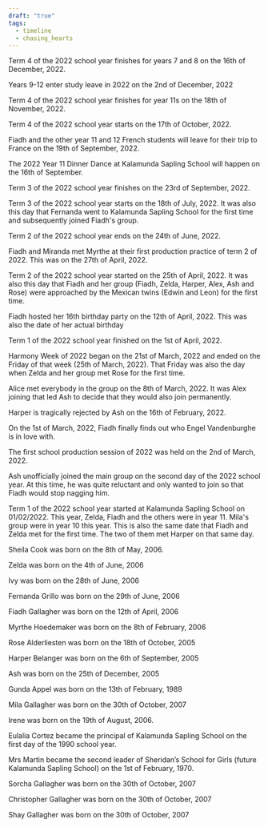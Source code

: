 ```yaml
---
draft: "true"
tags:
  - timeline
  - chasing_hearts
---
```



<span
	  class='ob-timelines'
	  data-date='2022-12-16-00'
	  data-title='Term 4 of 2022 Ends for Years 7 and 8'
	  data-class='green'
	  data-type='box'>
	  Term 4 of the 2022 school year finishes for years 7 and 8 on the 16th of December, 2022.
</span>

<span
	  class='ob-timelines'
	  data-date='2022-12-02-00'
	  data-title='Years 9-12 Begin Study Leave (2022)'
	  data-class='green'
	  data-type='box'>
	  Years 9-12 enter study leave in 2022 on the 2nd of December, 2022
</span>

<span
	  class='ob-timelines'
	  data-date='2022-11-18-00'
	  data-title='Term 4 of 2022 Ends for Year 11s'
	  data-class='green'
	  data-type='box'>
	  Term 4 of the 2022 school year finishes for year 11s on the 18th of November, 2022.
</span>

<span
	  class='ob-timelines'
	  data-date='2022-10-17-00'
	  data-title='Term 4 of 2022 Starts'
	  data-class='green'
	  data-type='box'>
	  Term 4 of the 2022 school year starts on the 17th of October, 2022.
</span>

<span
	  class='ob-timelines'
	  data-date='2022-09-19-00'
	  data-title='2022 French Excursion'
	  data-class='green'
	  data-type='box'>
	  Fiadh and the other year 11 and 12 French students will leave for their trip to France on the 19th of September, 2022.
</span>

<span
	  class='ob-timelines'
	  data-date='2022-09-16-00'
	  data-title='2022 Year 11 Dinner Dance'
	  data-class='green'
	  data-type='box'>
	  The 2022 Year 11 Dinner Dance at Kalamunda Sapling School will happen on the 16th of September.
</span>

<span
	  class='ob-timelines'
	  data-date='2022-09-23-00'
	  data-title='Term 3 of 2022 Ends'
	  data-class='green'
	  data-type='box'>
	  Term 3 of the 2022 school year finishes on the 23rd of September, 2022.
</span>

<span
	  class='ob-timelines'
	  data-date='2022-07-18-00'
	  data-title='Term 3 of 2022 Starts'
	  data-class='green'
	  data-type='box'>
	  Term 3 of the 2022 school year starts on the 18th of July, 2022. It was also this day that Fernanda went to Kalamunda Sapling School for the first time and subsequently joined Fiadh's group.
</span>

<span
	  class='ob-timelines'
	  data-date='2022-06-24-00'
	  data-title='Term 2 of 2022 Ends'
	  data-class='green'
	  data-type='box'>
	  Term 2 of the 2022 school year ends on the 24th of June, 2022.
</span>

<span
	  class='ob-timelines'
	  data-date='2022-04-27-00'
	  data-title='Fiadh meets Myrthe'
	  data-class='green'
	  data-type='box'>
	  Fiadh and Miranda met Myrthe at their first production practice of term 2 of 2022. This was on the 27th of April, 2022.
</span>

<span
	  class='ob-timelines'
	  data-date='2022-04-25-00'
	  data-title='Term 2 of 2022 Starts'
	  data-class='green'
	  data-type='box'>
	  Term 2 of the 2022 school year started on the 25th of April, 2022. It was also this day that Fiadh and her group (Fiadh, Zelda, Harper, Alex, Ash and Rose) were approached by the Mexican twins (Edwin and Leon) for the first time.
</span>

<span
	  class='ob-timelines'
	  data-date='2022-04-12-00'
	  data-title="Fiadh's 16th birthday"
	  data-class='green'
	  data-type='box'>
	  Fiadh hosted her 16th birthday party on the 12th of April, 2022. This was also the date of her actual birthday
</span>

<span
	  class='ob-timelines'
	  data-date='2022-04-01-00'
	  data-title='Term 1 of 2022 Finishes'
	  data-class='green'
	  data-type='box'>
	  Term 1 of the 2022 school year finished on the 1st of April, 2022.
</span>

<span
	  class='ob-timelines'
	  data-date='2022-03-21-00'
	  data-title='Harmony Week 2022 Begins'
	  data-class='green'
	  data-type='box'>
	  Harmony Week of 2022 began on the 21st of March, 2022 and ended on the Friday of that week (25th of March, 2022). That Friday was also the day when Zelda and her group met Rose for the first time.
</span>

<span
	  class='ob-timelines'
	  data-date='2022-03-08-00'
	  data-title='Ash and Alice join the group'
	  data-class='green'
	  data-type='box'>
	  Alice met everybody in the group on the 8th of March, 2022. It was Alex joining that led Ash to decide that they would also join permanently.
</span>

<span
	  class='ob-timelines'
	  data-date='2022-02-16-00'
	  data-title="Harper is rejected by Ash"
	  data-class='green'
	  data-type='box'>
	  Harper is tragically rejected by Ash on the 16th of February, 2022.
</span>

<span
	  class='ob-timelines'
	  data-date='2022-02-28-00'
	  data-title="Fiadh finds out who Ms Van likes"
	  data-class='green'
	  data-type='box'>
	  On the 1st of March, 2022, Fiadh finally finds out who Engel Vandenburghe is in love with.
</span>

<span
	  class='ob-timelines'
	  data-date='2022-03-02-00'
	  data-title="The first school production session of 2022 is held"
	  data-class='green'
	  data-type='box'>
	  The first school production session of 2022 was held on the 2nd of March, 2022.
</span>

<span
	  class='ob-timelines'
	  data-date='2022-02-02-00'
	  data-title='Ash unofficially joins the group'
	  data-class='green'
	  data-type='box'>
	  Ash unofficially joined the main group on the second day of the 2022 school year. At this time, he was quite reluctant and only wanted to join so that Fiadh would stop nagging him.
</span>

<span
	  class='ob-timelines'
	  data-date='2022-02-01-00'
	  data-title='2022 School Year Starts'
	  data-class='green'
	  data-type='box'>
	  Term 1 of the 2022 school year started at Kalamunda Sapling School on 01/02/2022. This year, Zelda, Fiadh and the others were in year 11. Mila's group were in year 10 this year. This is also the same date that Fiadh and Zelda met for the first time. The two of them met Harper on that same day.
</span>

<span
	  class='ob-timelines'
	  data-date='2006-05-08-00'
	  data-title='Sheila is born'
	  data-class=purple
	  data-type='box'>
	  Sheila Cook was born on the 8th of May, 2006.
</span>

<span
	  class='ob-timelines'
	  data-date='2006-06-04-00'
	  data-title='Zelda is born'
	  data-class=purple
	  data-type='box'>
	  Zelda was born on the 4th of June, 2006
</span>

<span
	  class='ob-timelines'
	  data-date='2006-06-28-00'
	  data-title='Ivy is born'
	  data-class=purple
	  data-type='box'>
	  Ivy was born on the 28th of June, 2006
</span>

<span
	  class='ob-timelines'
	  data-date='2006-06-29-00'
	  data-title='Fernanda is born'
	  data-class=purple
	  data-type='box'>
	  Fernanda Grillo was born on the 29th of June, 2006
</span>

<span
	  class='ob-timelines'
	  data-date='2006-04-12-00'
	  data-title='Fiadh is born'
	  data-class='green'
	  data-type='box'>
	  Fiadh Gallagher was born on the 12th of April, 2006
</span>

<span
	  class='ob-timelines'
	  data-date='2006-02-08-00'
	  data-title='Myrthe is born'
	  data-class='green'
	  data-type='box'>
	  Myrthe Hoedemaker was born on the 8th of February, 2006
</span>

<span
	  class='ob-timelines'
	  data-date='2005-10-18-00'
	  data-title='Rose is born'
	  data-class='green'
	  data-type='box'>
	  Rose Alderliesten was born on the 18th of October, 2005
</span>

<span
	  class='ob-timelines'
	  data-date='2005-09-06-00'
	  data-title='Harper is born'
	  data-class='green'
	  data-type='box'>
	  Harper Belanger was born on the 6th of September, 2005
</span>

<span
	  class='ob-timelines'
	  data-date='2005-12-25-00'
	  data-title='Ash is born'
	  data-class='green'
	  data-type='box'>
	  Ash was born on the 25th of December, 2005
</span>

<span
	  class='ob-timelines'
	  data-date='1989-02-13-00'
	  data-title='Gunda is born'
	  data-class='green'
	  data-type='box'>
	  Gunda Appel was born on the 13th of February, 1989
</span>

<span
	  class='ob-timelines'
	  data-date='2007-10-30-00'
	  data-title='Mila is born'
	  data-class='green'
	  data-type='box'>
	  Mila Gallagher was born on the 30th of October, 2007
</span>

<span
	  class='ob-timelines'
	  data-date='2006-08-19-00'
	  data-title='Irene is born'
	  data-class='green'
	  data-type='box'>
	  Irene was born on the 19th of August, 2006.
</span>

<span
	  class='ob-timelines'
	  data-date='1990-02-01-00'
	  data-title='Ms Cortez becomes principal of Kalamunda Sapling School'
	  data-class='green'
	  data-type='box'>
	  Eulalia Cortez became the principal of Kalamunda Sapling School on the first day of the 1990 school year.
</span>

<span
	  class='ob-timelines'
	  data-date='1970-02-01-00'
	  data-title='Mrs Martin becomes headmistress of Sheridan’s School for Girls'
	  data-class='green'
	  data-type='box'>
	  Mrs Martin became the second leader of Sheridan’s School for Girls (future Kalamunda Sapling School) on the 1st of February, 1970.
</span>

<span
	  class='ob-timelines'
	  data-date='1970-09-03-00'
	  data-title='Sorcha is born'
	  data-class='green'
	  data-type='box'>
	  Sorcha Gallagher was born on the 30th of October, 2007
</span>

<span
	  class='ob-timelines'
	  data-date='1970-06-12-00'
	  data-title='Christopher is born'
	  data-class='green'
	  data-type='box'>
	  Christopher Gallagher was born on the 30th of October, 2007
</span>

<span
	  class='ob-timelines'
	  data-date='1937-03-17-00'
	  data-title='Shay is born'
	  data-class='green'
	  data-type='box'>
	  Shay Gallagher was born on the 30th of October, 2007
</span>
